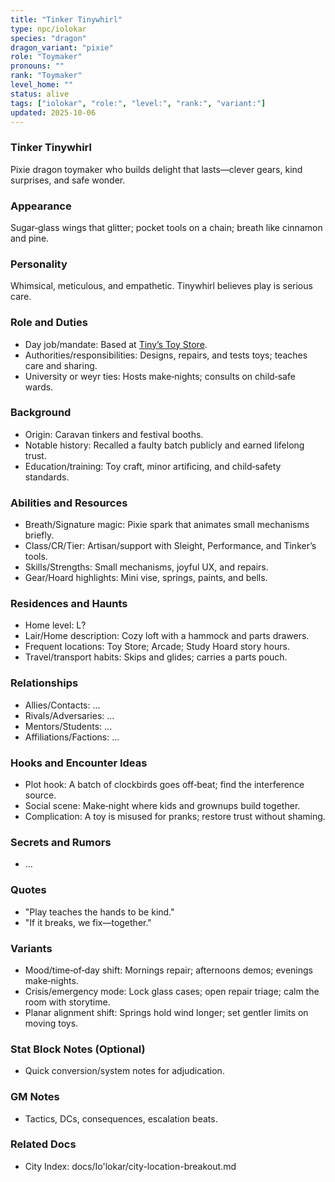 ```yaml
---
title: "Tinker Tinywhirl"
type: npc/iolokar
species: "dragon"
dragon_variant: "pixie"
role: "Toymaker"
pronouns: ""
rank: "Toymaker"
level_home: ""
status: alive
tags: ["iolokar", "role:", "level:", "rank:", "variant:"]
updated: 2025-10-06
---
```

### Tinker Tinywhirl

Pixie dragon toymaker who builds delight that lasts—clever gears, kind surprises, and safe wonder.

### Appearance

Sugar‑glass wings that glitter; pocket tools on a chain; breath like cinnamon and pine.

### Personality

Whimsical, meticulous, and empathetic. Tinywhirl believes play is serious care.

### Role and Duties

- Day job/mandate: Based at [Tiny’s Toy Store](docs/Io'lokar/Locations/tinys-toy-store.md).
- Authorities/responsibilities: Designs, repairs, and tests toys; teaches care and sharing.
- University or weyr ties: Hosts make‑nights; consults on child‑safe wards.

### Background

- Origin: Caravan tinkers and festival booths.
- Notable history: Recalled a faulty batch publicly and earned lifelong trust.
- Education/training: Toy craft, minor artificing, and child‑safety standards.

### Abilities and Resources

- Breath/Signature magic: Pixie spark that animates small mechanisms briefly.
- Class/CR/Tier: Artisan/support with Sleight, Performance, and Tinker’s tools.
- Skills/Strengths: Small mechanisms, joyful UX, and repairs.
- Gear/Hoard highlights: Mini vise, springs, paints, and bells.

### Residences and Haunts

- Home level: L?
- Lair/Home description: Cozy loft with a hammock and parts drawers.
- Frequent locations: Toy Store; Arcade; Study Hoard story hours.
- Travel/transport habits: Skips and glides; carries a parts pouch.

### Relationships

- Allies/Contacts: ...
- Rivals/Adversaries: ...
- Mentors/Students: ...
- Affiliations/Factions: ...

### Hooks and Encounter Ideas

- Plot hook: A batch of clockbirds goes off‑beat; find the interference source.
- Social scene: Make‑night where kids and grownups build together.
- Complication: A toy is misused for pranks; restore trust without shaming.

### Secrets and Rumors

- ...

### Quotes

- "Play teaches the hands to be kind."
- "If it breaks, we fix—together."

### Variants

- Mood/time‑of‑day shift: Mornings repair; afternoons demos; evenings make‑nights.
- Crisis/emergency mode: Lock glass cases; open repair triage; calm the room with storytime.
- Planar alignment shift: Springs hold wind longer; set gentler limits on moving toys.

### Stat Block Notes (Optional)

- Quick conversion/system notes for adjudication.

### GM Notes

- Tactics, DCs, consequences, escalation beats.

### Related Docs

- City Index: docs/Io'lokar/city-location-breakout.md
